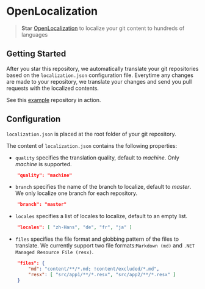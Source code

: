 # OpenLocalization

> **Star** [OpenLocalization](https://github.com/OpenLocalization/OpenLocalization) to localize your git content to hundreds of languages

## Getting Started

After you star this repository, we automatically translate your git repositories based on the `localization.json` configuration file. Everytime any changes are made to your repository, we translate your changes and send you pull requests with the localized contents. 

See this [example](https://github.com/yufeih/LocPlayground) repository in action.



## Configuration

`localization.json` is placed at the root folder of your git repository.

The content of `localization.json` contains the following properties:

- `quality` specifies the translation quality, default to *machine*. Only *machine* is supported.
```json
    "quality": "machine"
```
- `branch` specifies the name of the branch to localize,  default to *master*. We only localize one branch for each repository.
```json
    "branch": "master"
```
- `locales` specifies a list of locales to localize, default to an empty list.
```json
    "locales": [ "zh-Hans", "de", "fr", "ja" ]
```
- `files` specifies the file format and globbing pattern of the files to translate. We currently support two file formats:`Markdown (md)` and `.NET Managed Resource File (resx)`.
```json
    "files": {
        "md": "content/**/*.md; !content/excluded/*.md",
        "resx": [ "src/app1/**/*.resx", "src/app2/**/*.resx" ]
    }
```

